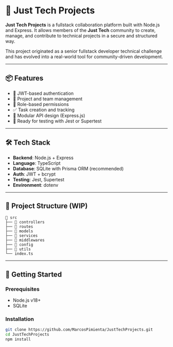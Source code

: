 # 🚀 Just Tech Projects

**Just Tech Projects** is a fullstack collaboration platform built with Node.js and Express. It allows members of the **Just Tech** community to create, manage, and contribute to technical projects in a secure and structured way.

This project originated as a senior fullstack developer technical challenge and has evolved into a real-world tool for community-driven development.

---

## 📦 Features

- 🔐 JWT-based authentication
- 👥 Project and team management
- 🧠 Role-based permissions
- ✅ Task creation and tracking
- 📂 Modular API design (Express.js)
- 🧪 Ready for testing with Jest or Supertest

---

## 🛠️ Tech Stack

- **Backend**: Node.js + Express
- **Language**: TypeScript
- **Database**: SQLite with Prisma ORM (recommended)
- **Auth**: JWT + bcrypt
- **Testing**: Jest, Supertest
- **Environment**: dotenv

---

## 🚧 Project Structure (WIP)
```
📁 src
├── 📁 controllers
├── 📁 routes
├── 📁 models
├── 📁 services
├── 📁 middlewares
├── 📁 config
├── 📁 utils
└── index.ts
```

---

## 🧪 Getting Started

### Prerequisites

- Node.js v18+
- SQLite

### Installation

```bash
git clone https://github.com/MarcosPimienta/JustTechProjects.git
cd JustTechProjects
npm install
```